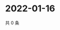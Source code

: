 # 2022-01-16

共 0 条

<!-- BEGIN WEIBO -->
<!-- 最后更新时间 Sun Jan 16 2022 15:11:51 GMT+0800 (China Standard Time) -->

<!-- END WEIBO -->
